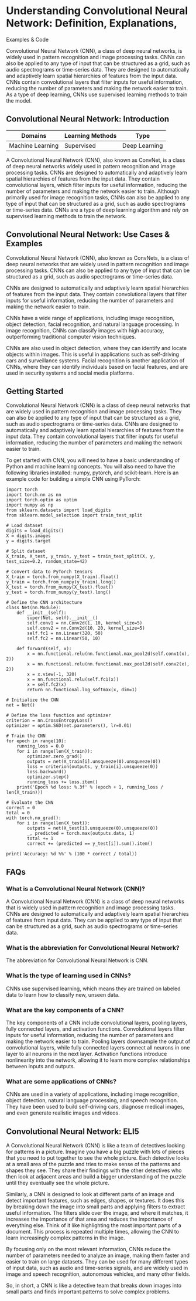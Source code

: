 # Understanding Convolutional Neural Network: Definition, Explanations,
Examples & Code

Convolutional Neural Network (CNN), a class of deep neural networks, is widely
used in pattern recognition and image processing tasks. CNNs can also be
applied to any type of input that can be structured as a grid, such as audio
spectrograms or time-series data. They are designed to automatically and
adaptively learn spatial hierarchies of features from the input data. CNNs
contain convolutional layers that filter inputs for useful information,
reducing the number of parameters and making the network easier to train. As a
type of deep learning, CNNs use supervised learning methods to train the
model.

## Convolutional Neural Network: Introduction

Domains | Learning Methods | Type  
---|---|---  
Machine Learning | Supervised | Deep Learning  
  
A Convolutional Neural Network (CNN), also known as ConvNet, is a class of
deep neural networks widely used in pattern recognition and image processing
tasks. CNNs are designed to automatically and adaptively learn spatial
hierarchies of features from the input data. They contain convolutional
layers, which filter inputs for useful information, reducing the number of
parameters and making the network easier to train. Although primarily used for
image recognition tasks, CNNs can also be applied to any type of input that
can be structured as a grid, such as audio spectrograms or time-series data.
CNNs are a type of deep learning algorithm and rely on supervised learning
methods to train the network.

## Convolutional Neural Network: Use Cases & Examples

Convolutional Neural Network (CNN), also known as ConvNets, is a class of deep
neural networks that are widely used in pattern recognition and image
processing tasks. CNNs can also be applied to any type of input that can be
structured as a grid, such as audio spectrograms or time-series data.

CNNs are designed to automatically and adaptively learn spatial hierarchies of
features from the input data. They contain convolutional layers that filter
inputs for useful information, reducing the number of parameters and making
the network easier to train.

CNNs have a wide range of applications, including image recognition, object
detection, facial recognition, and natural language processing. In image
recognition, CNNs can classify images with high accuracy, outperforming
traditional computer vision techniques.

CNNs are also used in object detection, where they can identify and locate
objects within images. This is useful in applications such as self-driving
cars and surveillance systems. Facial recognition is another application of
CNNs, where they can identify individuals based on facial features, and are
used in security systems and social media platforms.

## Getting Started

Convolutional Neural Network (CNN) is a class of deep neural networks that are
widely used in pattern recognition and image processing tasks. They can also
be applied to any type of input that can be structured as a grid, such as
audio spectrograms or time-series data. CNNs are designed to automatically and
adaptively learn spatial hierarchies of features from the input data. They
contain convolutional layers that filter inputs for useful information,
reducing the number of parameters and making the network easier to train.

To get started with CNN, you will need to have a basic understanding of Python
and machine learning concepts. You will also need to have the following
libraries installed: numpy, pytorch, and scikit-learn. Here is an example code
for building a simple CNN using PyTorch:

    
    
    
    import torch
    import torch.nn as nn
    import torch.optim as optim
    import numpy as np
    from sklearn.datasets import load_digits
    from sklearn.model_selection import train_test_split
    
    # Load dataset
    digits = load_digits()
    X = digits.images
    y = digits.target
    
    # Split dataset
    X_train, X_test, y_train, y_test = train_test_split(X, y, test_size=0.2, random_state=42)
    
    # Convert data to PyTorch tensors
    X_train = torch.from_numpy(X_train).float()
    y_train = torch.from_numpy(y_train).long()
    X_test = torch.from_numpy(X_test).float()
    y_test = torch.from_numpy(y_test).long()
    
    # Define the CNN architecture
    class Net(nn.Module):
        def __init__(self):
            super(Net, self).__init__()
            self.conv1 = nn.Conv2d(1, 10, kernel_size=5)
            self.conv2 = nn.Conv2d(10, 20, kernel_size=5)
            self.fc1 = nn.Linear(320, 50)
            self.fc2 = nn.Linear(50, 10)
    
        def forward(self, x):
            x = nn.functional.relu(nn.functional.max_pool2d(self.conv1(x), 2))
            x = nn.functional.relu(nn.functional.max_pool2d(self.conv2(x), 2))
            x = x.view(-1, 320)
            x = nn.functional.relu(self.fc1(x))
            x = self.fc2(x)
            return nn.functional.log_softmax(x, dim=1)
    
    # Initialize the CNN
    net = Net()
    
    # Define the loss function and optimizer
    criterion = nn.CrossEntropyLoss()
    optimizer = optim.SGD(net.parameters(), lr=0.01)
    
    # Train the CNN
    for epoch in range(10):
        running_loss = 0.0
        for i in range(len(X_train)):
            optimizer.zero_grad()
            outputs = net(X_train[i].unsqueeze(0).unsqueeze(0))
            loss = criterion(outputs, y_train[i].unsqueeze(0))
            loss.backward()
            optimizer.step()
            running_loss += loss.item()
        print('Epoch %d loss: %.3f' % (epoch + 1, running_loss / len(X_train)))
    
    # Evaluate the CNN
    correct = 0
    total = 0
    with torch.no_grad():
        for i in range(len(X_test)):
            outputs = net(X_test[i].unsqueeze(0).unsqueeze(0))
            _, predicted = torch.max(outputs.data, 1)
            total += 1
            correct += (predicted == y_test[i]).sum().item()
    
    print('Accuracy: %d %%' % (100 * correct / total))
    
    

## FAQs

### What is a Convolutional Neural Network (CNN)?

A Convolutional Neural Network (CNN) is a class of deep neural networks that
is widely used in pattern recognition and image processing tasks. CNNs are
designed to automatically and adaptively learn spatial hierarchies of features
from input data. They can be applied to any type of input that can be
structured as a grid, such as audio spectrograms or time-series data.

### What is the abbreviation for Convolutional Neural Network?

The abbreviation for Convolutional Neural Network is CNN.

### What is the type of learning used in CNNs?

CNNs use supervised learning, which means they are trained on labeled data to
learn how to classify new, unseen data.

### What are the key components of a CNN?

The key components of a CNN include convolutional layers, pooling layers,
fully connected layers, and activation functions. Convolutional layers filter
inputs for useful information, reducing the number of parameters and making
the network easier to train. Pooling layers downsample the output of
convolutional layers, while fully connected layers connect all neurons in one
layer to all neurons in the next layer. Activation functions introduce
nonlinearity into the network, allowing it to learn more complex relationships
between inputs and outputs.

### What are some applications of CNNs?

CNNs are used in a variety of applications, including image recognition,
object detection, natural language processing, and speech recognition. They
have been used to build self-driving cars, diagnose medical images, and even
generate realistic images and videos.

## Convolutional Neural Network: ELI5

A Convolutional Neural Network (CNN) is like a team of detectives looking for
patterns in a picture. Imagine you have a big puzzle with lots of pieces that
you need to put together to see the whole picture. Each detective looks at a
small area of the puzzle and tries to make sense of the patterns and shapes
they see. They share their findings with the other detectives who then look at
adjacent areas and build a bigger understanding of the puzzle until they
eventually see the whole picture.

Similarly, a CNN is designed to look at different parts of an image and detect
important features, such as edges, shapes, or textures. It does this by
breaking down the image into small parts and applying filters to extract
useful information. The filters slide over the image, and where it matches, it
increases the importance of that area and reduces the importance of everything
else. Think of it like highlighting the most important parts of a document.
This process is repeated multiple times, allowing the CNN to learn
increasingly complex patterns in the image.

By focusing only on the most relevant information, CNNs reduce the number of
parameters needed to analyze an image, making them faster and easier to train
on large datasets. They can be used for many different types of input data,
such as audio and time-series signals, and are widely used in image and speech
recognition, autonomous vehicles, and many other fields.

So, in short, a CNN is like a detective team that breaks down images into
small parts and finds important patterns to solve complex problems.